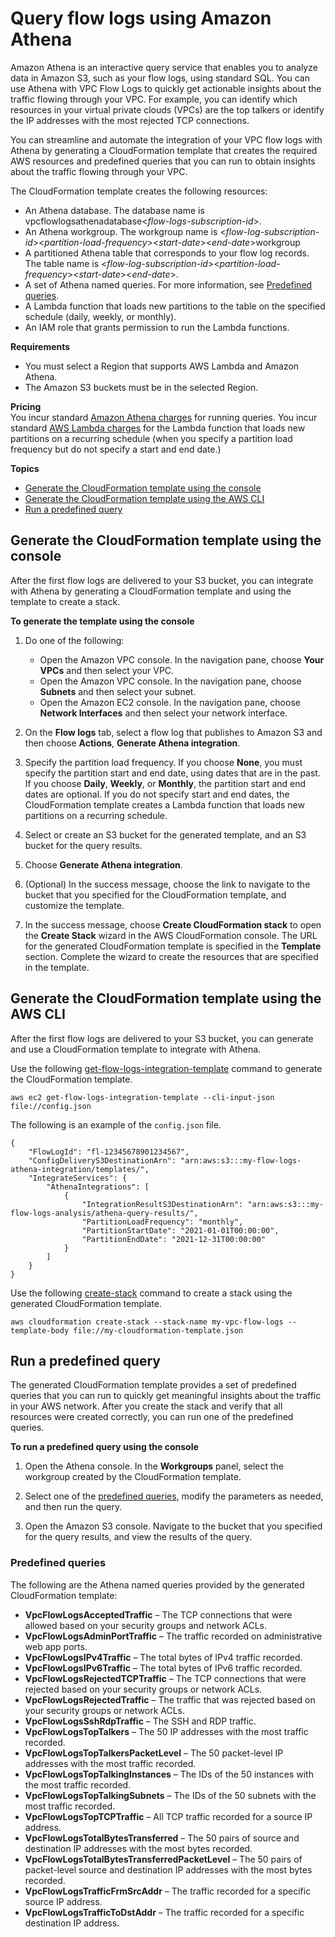# Query flow logs using Amazon Athena<a name="flow-logs-athena"></a>

Amazon Athena is an interactive query service that enables you to analyze data in Amazon S3, such as your flow logs, using standard SQL\. You can use Athena with VPC Flow Logs to quickly get actionable insights about the traffic flowing through your VPC\. For example, you can identify which resources in your virtual private clouds \(VPCs\) are the top talkers or identify the IP addresses with the most rejected TCP connections\.

You can streamline and automate the integration of your VPC flow logs with Athena by generating a CloudFormation template that creates the required AWS resources and predefined queries that you can run to obtain insights about the traffic flowing through your VPC\.

The CloudFormation template creates the following resources:
+ An Athena database\. The database name is vpcflowlogsathenadatabase<*flow\-logs\-subscription\-id*>\.
+ An Athena workgroup\. The workgroup name is <*flow\-log\-subscription\-id*><*partition\-load\-frequency*><*start\-date*><*end\-date*>workgroup
+ A partitioned Athena table that corresponds to your flow log records\. The table name is <*flow\-log\-subscription\-id*><*partition\-load\-frequency*><*start\-date*><*end\-date*>\.
+ A set of Athena named queries\. For more information, see [Predefined queries](#predefined-queries)\.
+ A Lambda function that loads new partitions to the table on the specified schedule \(daily, weekly, or monthly\)\.
+ An IAM role that grants permission to run the Lambda functions\.

**Requirements**
+ You must select a Region that supports AWS Lambda and Amazon Athena\.
+ The Amazon S3 buckets must be in the selected Region\.

**Pricing**  
You incur standard [Amazon Athena charges](http://aws.amazon.com/athena/pricing) for running queries\. You incur standard [AWS Lambda charges](http://aws.amazon.com/lambda/pricing) for the Lambda function that loads new partitions on a recurring schedule \(when you specify a partition load frequency but do not specify a start and end date\.\)

**Topics**
+ [Generate the CloudFormation template using the console](#flow-logs-generate-template-console)
+ [Generate the CloudFormation template using the AWS CLI](#flow-logs-generate-template-cli)
+ [Run a predefined query](#flow-logs-run-athena-query)

## Generate the CloudFormation template using the console<a name="flow-logs-generate-template-console"></a>

After the first flow logs are delivered to your S3 bucket, you can integrate with Athena by generating a CloudFormation template and using the template to create a stack\.

**To generate the template using the console**

1. Do one of the following:
   + Open the Amazon VPC console\. In the navigation pane, choose **Your VPCs** and then select your VPC\.
   + Open the Amazon VPC console\. In the navigation pane, choose **Subnets** and then select your subnet\.
   + Open the Amazon EC2 console\. In the navigation pane, choose **Network Interfaces** and then select your network interface\.

1. On the **Flow logs** tab, select a flow log that publishes to Amazon S3 and then choose **Actions**, **Generate Athena integration**\.

1. Specify the partition load frequency\. If you choose **None**, you must specify the partition start and end date, using dates that are in the past\. If you choose **Daily**, **Weekly**, or **Monthly**, the partition start and end dates are optional\. If you do not specify start and end dates, the CloudFormation template creates a Lambda function that loads new partitions on a recurring schedule\.

1. Select or create an S3 bucket for the generated template, and an S3 bucket for the query results\.

1. Choose **Generate Athena integration**\.

1. \(Optional\) In the success message, choose the link to navigate to the bucket that you specified for the CloudFormation template, and customize the template\.

1. In the success message, choose **Create CloudFormation stack** to open the **Create Stack** wizard in the AWS CloudFormation console\. The URL for the generated CloudFormation template is specified in the **Template** section\. Complete the wizard to create the resources that are specified in the template\.

## Generate the CloudFormation template using the AWS CLI<a name="flow-logs-generate-template-cli"></a>

After the first flow logs are delivered to your S3 bucket, you can generate and use a CloudFormation template to integrate with Athena\.

Use the following [get\-flow\-logs\-integration\-template](https://docs.aws.amazon.com/cli/latest/reference/ec2/get-flow-logs-integration-template.html) command to generate the CloudFormation template\.

```
aws ec2 get-flow-logs-integration-template --cli-input-json file://config.json
```

The following is an example of the `config.json` file\.

```
{
    "FlowLogId": "fl-12345678901234567",
    "ConfigDeliveryS3DestinationArn": "arn:aws:s3:::my-flow-logs-athena-integration/templates/",
    "IntegrateServices": {
        "AthenaIntegrations": [
            {
                "IntegrationResultS3DestinationArn": "arn:aws:s3:::my-flow-logs-analysis/athena-query-results/",
                "PartitionLoadFrequency": "monthly",
                "PartitionStartDate": "2021-01-01T00:00:00",
                "PartitionEndDate": "2021-12-31T00:00:00"
            }
        ]
    }
}
```

Use the following [create\-stack](https://docs.aws.amazon.com/cli/latest/reference/cloudformation/create-stack.html) command to create a stack using the generated CloudFormation template\.

```
aws cloudformation create-stack --stack-name my-vpc-flow-logs --template-body file://my-cloudformation-template.json
```

## Run a predefined query<a name="flow-logs-run-athena-query"></a>

The generated CloudFormation template provides a set of predefined queries that you can run to quickly get meaningful insights about the traffic in your AWS network\. After you create the stack and verify that all resources were created correctly, you can run one of the predefined queries\.

**To run a predefined query using the console**

1. Open the Athena console\. In the **Workgroups** panel, select the workgroup created by the CloudFormation template\.

1. Select one of the [predefined queries](#predefined-queries), modify the parameters as needed, and then run the query\.

1. Open the Amazon S3 console\. Navigate to the bucket that you specified for the query results, and view the results of the query\.

### Predefined queries<a name="predefined-queries"></a>

The following are the Athena named queries provided by the generated CloudFormation template:
+ **VpcFlowLogsAcceptedTraffic** – The TCP connections that were allowed based on your security groups and network ACLs\.
+ **VpcFlowLogsAdminPortTraffic** – The traffic recorded on administrative web app ports\.
+ **VpcFlowLogsIPv4Traffic** – The total bytes of IPv4 traffic recorded\.
+ **VpcFlowLogsIPv6Traffic** – The total bytes of IPv6 traffic recorded\.
+ **VpcFlowLogsRejectedTCPTraffic** – The TCP connections that were rejected based on your security groups or network ACLs\.
+ **VpcFlowLogsRejectedTraffic** – The traffic that was rejected based on your security groups or network ACLs\.
+ **VpcFlowLogsSshRdpTraffic** – The SSH and RDP traffic\.
+ **VpcFlowLogsTopTalkers** – The 50 IP addresses with the most traffic recorded\.
+ **VpcFlowLogsTopTalkersPacketLevel** – The 50 packet\-level IP addresses with the most traffic recorded\.
+ **VpcFlowLogsTopTalkingInstances** – The IDs of the 50 instances with the most traffic recorded\.
+ **VpcFlowLogsTopTalkingSubnets** – The IDs of the 50 subnets with the most traffic recorded\.
+ **VpcFlowLogsTopTCPTraffic** – All TCP traffic recorded for a source IP address\.
+ **VpcFlowLogsTotalBytesTransferred** – The 50 pairs of source and destination IP addresses with the most bytes recorded\.
+ **VpcFlowLogsTotalBytesTransferredPacketLevel** – The 50 pairs of packet\-level source and destination IP addresses with the most bytes recorded\.
+ **VpcFlowLogsTrafficFrmSrcAddr** – The traffic recorded for a specific source IP address\.
+ **VpcFlowLogsTrafficToDstAddr** – The traffic recorded for a specific destination IP address\.